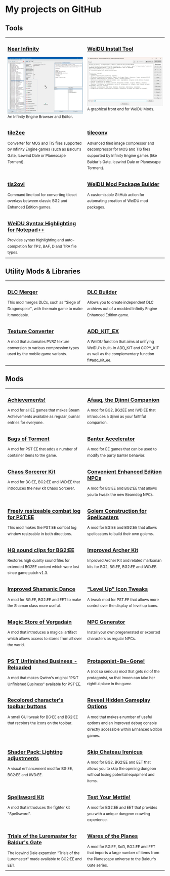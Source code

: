 # My projects on GitHub

## Tools

<table>
  <tr>
    <td width="50%" valign="top">
      <h3><a href="https://github.com/Argent77/NearInfinity">Near Infinity</a></h3>
      <a href="https://github.com/Argent77/NearInfinity"><img width="100%" src="https://raw.githubusercontent.com/Argent77/Argent77/master/images/tools-ni.webp"/></a><br/>
      <sup>An Infinity Engine Browser and Editor.</sup>
    </td>
    <td width="50%" valign="top">
      <h3><a href="https://github.com/InfinityTools/WeiduInstallTool">WeiDU Install Tool</a></h3>
      <a href="https://github.com/InfinityTools/WeiduInstallTool"><img width="100%" src="https://raw.githubusercontent.com/Argent77/Argent77/master/images/tools-wit.webp"/></a><br/>
      <sup>A graphical front end for WeiDU Mods.</sup>
    </td>
  </tr>
  <tr>
    <td width="50%" valign="top">
      <h3><a href="https://github.com/InfinityTools/tile2ee">tile2ee</a></h3>
      <sup>Converter for MOS and TIS files supported by Infinity Engine games (such as Baldur's Gate, Icewind Dale or Planescape Torment).</sup>
    </td>
    <td width="50%" valign="top">
      <h3><a href="https://github.com/InfinityTools/tileconv">tileconv</a></h3>
      <sup>Advanced tiled image compressor and decompressor for MOS and TIS files supported by Infinity Engine games (like Baldur's Gate, Icewind Dale or Planescape Torment).</sup>
    </td>
  </tr>
  <tr>
    <td width="50%" valign="top">
      <h3><a href="https://github.com/InfinityTools/tis2ovl">tis2ovl</a></h3>
      <sup>Command line tool for converting tileset overlays between classic BG2 and Enhanced Edition games.</sup>
    </td>
    <td width="50%" valign="top">
      <h3><a href="https://github.com/InfinityTools/WeiduModPackager">WeiDU Mod Package Builder</a></h3>
      <sup>A customizable GitHub action for automating creation of WeiDU mod packages.</sup>
    </td>
  </tr>
  <tr>
    <td width="50%" valign="top">
      <h3><a href="https://github.com/Argent77/NotePad_PlusPlus_WeiDU">WeiDU Syntax Highlighting for Notepad++</a></h3>
      <sup>Provides syntax highlighting and auto-completion for TP2, BAF, D and TRA file types.</sup>
    </td>
    <td width="50%" valign="top">
      <p>&nbsp;</p>
    </td>
  </tr>
</table>

## Utility Mods & Libraries

<table>
  <tr>
    <td width="50%" valign="top">
      <h3><a href="https://github.com/Argent77/A7-DlcMerger">DLC Merger</a></h3>
      <sup>This mod merges DLCs, such as "Siege of Dragonspear", with the main game to make it moddable.</sup>
    </td>
    <td width="50%" valign="top">
      <h3><a href="https://github.com/Argent77/A7-DlcBuilder">DLC Builder</a></h3>
      <sup>Allows you to create independent DLC archives out of a modded Infinity Engine Enhanced Edition game.</sup>
    </td>
  </tr>
  <tr>
    <td width="50%" valign="top">
      <h3><a href="https://github.com/Argent77/A7-TextureConvert">Texture Converter</a></h3>
      <sup>A mod that automates PVRZ texture conversion to various compression types used by the mobile game variants.</sup>
    </td>
    <td width="50%" valign="top">
      <h3><a href="https://github.com/Argent77/A7-add_kit_ex">ADD_KIT_EX</a></h3>
      <sup>A WeiDU function that aims at unifying WeiDU's built-in ADD_KIT and COPY_KIT as well as the complementary function fl#add_kit_ee.</sup>
    </td>
  </tr>
</table>

## Mods

<table>
  <tr>
    <td width="50%" valign="top">
      <h3><a href="https://github.com/Argent77/A7-Achievements">Achievements!</a></h3>
      <sup>A mod for all EE games that makes Steam Achievements available as regular journal entries for everyone.</sup>
    </td>
    <td width="50%" valign="top">
      <h3><a href="https://github.com/Argent77/DjinniCompanion">Afaaq, the Djinni Companion</a></h3>
      <sup>A mod for BG2, BG2EE and IWD:EE that introduces a djinni as your faithful companion.</sup>
    </td>
  </tr>
  <tr>
    <td width="50%" valign="top">
      <h3><a href="https://github.com/Argent77/A7-BagsOfTorment">Bags of Torment</a></h3>
      <sup>A mod for PST:EE that adds a number of container items to the game.</sup>
    </td>
    <td width="50%" valign="top">
      <h3><a href="https://github.com/Argent77/A7-BanterAccelerator">Banter Accelerator</a></h3>
      <sup>A mod for EE games that can be used to modify the party banter behavior.</sup>
    </td>
  </tr>
  <tr>
    <td width="50%" valign="top">
      <h3><a href="https://github.com/Argent77/A7-ChaosSorcerer">Chaos Sorcerer Kit</a></h3>
      <sup>A mod for BG:EE, BG2:EE and IWD:EE that introduces the new kit Chaos Sorcerer.</sup>
    </td>
    <td width="50%" valign="top">
      <h3><a href="https://github.com/Argent77/A7-NoEENPCs">Convenient Enhanced Edition NPCs</a></h3>
      <sup>A mod for BG:EE and BG2:EE that allows you to tweak the new Beamdog NPCs.</sup>
    </td>
  </tr>
  <tr>
    <td width="50%" valign="top">
      <h3><a href="https://github.com/Argent77/A7-ResizeableCombatLog">Freely resizeable combat log for PST:EE</a></h3>
      <sup>This mod makes the PST:EE combat log window resizeable in both directions.</sup>
    </td>
    <td width="50%" valign="top">
      <h3><a href="https://github.com/Argent77/A7-GolemConstruction">Golem Construction for Spellcasters</a></h3>
      <sup>A mod for BG:EE and BG2:EE that allows spellcasters to build their own golems.</sup>
    </td>
  </tr>
  <tr>
    <td width="50%" valign="top">
      <h3><a href="https://github.com/Argent77/HQ-SoundClips-BG2EE">HQ sound clips for BG2:EE</a></h3>
      <sup>Restores high quality sound files for extended BG2EE content which were lost since game patch v1.3.</sup>
    </td>
    <td width="50%" valign="top">
      <h3><a href="https://github.com/Argent77/A7-ImprovedArcher">Improved Archer Kit</a></h3>
      <sup>Improved Archer Kit and related marksman kits for BG2, BG:EE, BG2:EE and IWD:EE.</sup>
    </td>
  </tr>
  <tr>
    <td width="50%" valign="top">
      <h3><a href="https://github.com/Argent77/A7-ImprovedShamanicDance">Improved Shamanic Dance</a></h3>
      <sup>A mod for BG:EE, BG2:EE and EET to make the Shaman class more useful.</sup>
    </td>
    <td width="50%" valign="top">
      <h3><a href="https://github.com/Argent77/A7-LevelUpTweaks">"Level Up" Icon Tweaks</a></h3>
      <sup>A tweak mod for PST:EE that allows more control over the display of level up icons.</sup>
    </td>
  </tr>
  <tr>
    <td width="50%" valign="top">
      <h3><a href="https://github.com/Argent77/A7-MagicStore">Magic Store of Vergadain</a></h3>
      <sup>A mod that introduces a magical artifact which allows access to stores from all over the world.</sup>
    </td>
    <td width="50%" valign="top">
      <h3><a href="https://github.com/Argent77/A7-NPCGenerator">NPC Generator</a></h3>
      <sup>Install your own pregenerated or exported characters as regular NPCs.</sup>
    </td>
  </tr>
  <tr>
    <td width="50%" valign="top">
      <h3><a href="https://github.com/Argent77/PST-UB-reloaded">PS:T Unfinished Business - Reloaded</a></h3>
      <sup>A mod that makes Qwinn's original "PS:T Unfinished Business" available for PST:EE.</sup>
    </td>
    <td width="50%" valign="top">
      <h3><a href="https://github.com/Argent77/A7-Protagonist-Be-Gone">Protagonist-Be-Gone!</a></h3>
      <sup>A (not so serious) mod that gets rid of the protagonist, so that Imoen can take her rightful place in the game.</sup>
    </td>
  </tr>
  <tr>
    <td width="50%" valign="top">
      <h3><a href="https://github.com/Argent77/A7-recoloredbuttons">Recolored character's toolbar buttons</a></h3>
      <sup>A small GUI tweak for BG:EE and BG2:EE that recolors the icons on the toolbar.</sup>
    </td>
    <td width="50%" valign="top">
      <h3><a href="https://github.com/Argent77/A7-HiddenGameplayOptions">Reveal Hidden Gameplay Options</a></h3>
      <sup>A mod that makes a number of useful options and an improved debug console directly accessible within Enhanced Edition games.</sup>
    </td>
  </tr>
  <tr>
    <td width="50%" valign="top">
      <h3><a href="https://github.com/Argent77/A7-LightingPackEE">Shader Pack: Lighting adjustments</a></h3>
      <sup>A visual enhancement mod for BG:EE, BG2:EE and IWD:EE.</sup>
    </td>
    <td width="50%" valign="top">
      <h3><a href="https://github.com/Argent77/A7-SkipChateauIrenicus">Skip Chateau Irenicus</a></h3>
      <sup>A mod for BG2, BG2:EE and EET that allows you to skip the opening dungeon without losing potential equipment and items.</sup>
    </td>
  </tr>
  <tr>
    <td width="50%" valign="top">
      <h3><a href="https://github.com/Argent77/A7-CustomKits">Spellsword Kit</a></h3>
      <sup>A mod that introduces the fighter kit "Spellsword".</sup>
    </td>
    <td width="50%" valign="top">
      <h3><a href="https://github.com/Argent77/A7-TestYourMettle">Test Your Mettle!</a></h3>
      <sup>A mod for BG2:EE and EET that provides you with a unique dungeon crawling experience.</sup>
    </td>
  <tr>
    <td width="50%" valign="top">
      <h3><a href="https://github.com/Argent77/A7-TotLM-BG2EE">Trials of the Luremaster for Baldur's Gate</a></h3>
      <sup>The Icewind Dale expansion "Trials of the Luremaster" made available to BG2:EE and EET.</sup>
    </td>
    <td width="50%" valign="top">
      <h3><a href="https://github.com/Argent77/A7-WaresOfThePlanes">Wares of the Planes</a></h3>
      <sup>A mod for BG:EE, SoD, BG2:EE and EET that imports a large number of items from the Planescape universe to the Baldur's Gate series.</sup>
    </td>
  </tr>
</table>

<!--
**Argent77/Argent77** is a ✨ _special_ ✨ repository because its `README.md` (this file) appears on your GitHub profile.

Here are some ideas to get you started:

- 🔭 I’m currently working on ...
- 🌱 I’m currently learning ...
- 👯 I’m looking to collaborate on ...
- 🤔 I’m looking for help with ...
- 💬 Ask me about ...
- 📫 How to reach me: ...
- 😄 Pronouns: ...
- ⚡ Fun fact: ...
-->
